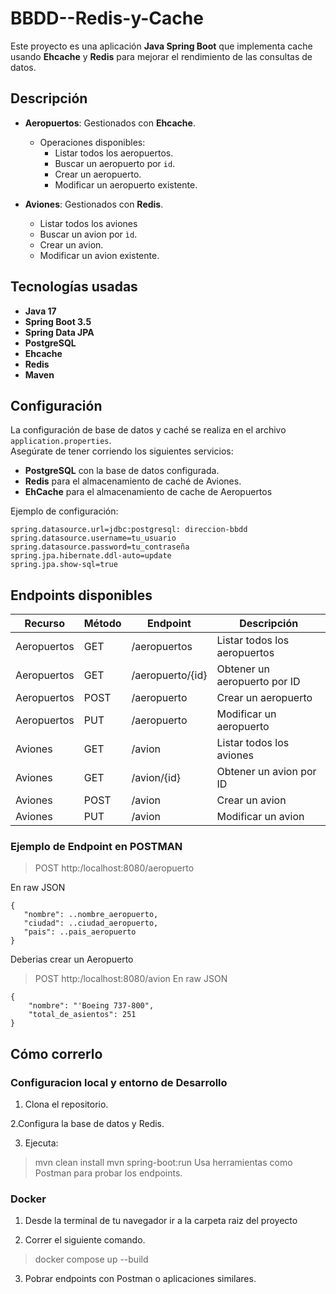 # BBDD--Redis-y-Cache
Este proyecto es una aplicación **Java Spring Boot** que implementa cache usando **Ehcache** y **Redis** para mejorar el rendimiento de las consultas de datos.


## Descripción

- **Aeropuertos**: Gestionados con **Ehcache**.
  - Operaciones disponibles:
    - Listar todos los aeropuertos.
    - Buscar un aeropuerto por `id`.
    - Crear un aeropuerto.
    - Modificar un aeropuerto existente.

- **Aviones**: Gestionados con **Redis**.
    - Listar todos los aviones
    - Buscar un avion por `ìd`.
    - Crear un avion.
    - Modificar un avion existente.

## Tecnologías usadas

- **Java 17**
- **Spring Boot 3.5**
- **Spring Data JPA**
- **PostgreSQL**
- **Ehcache**
- **Redis**
- **Maven**

## Configuración

La configuración de base de datos y caché se realiza en el archivo `application.properties`.  
Asegúrate de tener corriendo los siguientes servicios:
- **PostgreSQL** con la base de datos configurada.
- **Redis** para el almacenamiento de caché de Aviones.
- **EhCache** para el almacenamiento de cache de Aeropuertos

Ejemplo de configuración:
```properties
spring.datasource.url=jdbc:postgresql: direccion-bbdd
spring.datasource.username=tu_usuario
spring.datasource.password=tu_contraseña
spring.jpa.hibernate.ddl-auto=update
spring.jpa.show-sql=true
```

## Endpoints disponibles

| Recurso	|Método	|Endpoint	|Descripción|
|-----------|-------|-----------|-----------|
|Aeropuertos|	GET	|/aeropuertos |	Listar todos los aeropuertos|
|Aeropuertos|	GET	|/aeropuerto/{id} |	Obtener un aeropuerto por ID|
|Aeropuertos|	POST|	/aeropuerto	| Crear un aeropuerto|
|Aeropuertos|	PUT	|/aeropuerto	| Modificar un aeropuerto|
|Aviones	  |	GET | /avion      | Listar todos los aviones  |
|Aviones    | GET | /avion/{id} | Obtener un avion por ID|
|Aviones    | POST| /avion      | Crear un avion         |
|Aviones    | PUT | /avion      | Modificar un avion     |

### Ejemplo de Endpoint en POSTMAN


 > POST http:/localhost:8080/aeropuerto

En raw JSON
 ```
 {
    "nombre": ..nombre_aeropuerto,
    "ciudad": ..ciudad_aeropuerto,
    "pais": ..pais_aeropuerto
 }
```

Deberias crear un Aeropuerto

  > POST http:/localhost:8080/avion
En raw JSON
```
{
    "nombre": "'Boeing 737-800",
    "total_de_asientos": 251
}
```

## Cómo correrlo

### Configuracion local y entorno de Desarrollo

1. Clona el repositorio.

2.Configura la base de datos y Redis.

3. Ejecuta:

> mvn clean install
> mvn spring-boot:run
> Usa herramientas como Postman para probar los endpoints.

### Docker

1. Desde la terminal de tu navegador ir a la carpeta raiz del proyecto

2. Correr el siguiente comando.

> docker compose up --build

3. Pobrar endpoints con Postman o aplicaciones similares.
